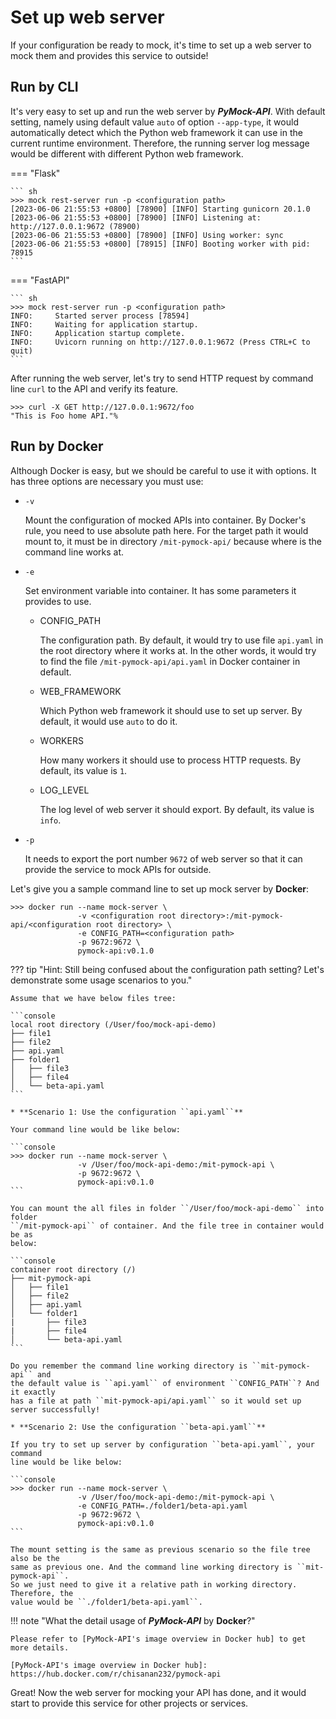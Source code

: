 # Set up web server

If your configuration be ready to mock, it's time to set up a web server to mock them and provides this service to outside!

## Run by CLI

It's very easy to set up and run the web server by **_PyMock-API_**. With default setting, namely using default value ``auto``
of option ``--app-type``, it would automatically detect which the Python web framework it can use in the current runtime
environment. Therefore, the running server log message would be different with different Python web framework.

=== "Flask"

    ``` sh
    >>> mock rest-server run -p <configuration path>
    [2023-06-06 21:55:53 +0800] [78900] [INFO] Starting gunicorn 20.1.0
    [2023-06-06 21:55:53 +0800] [78900] [INFO] Listening at: http://127.0.0.1:9672 (78900)
    [2023-06-06 21:55:53 +0800] [78900] [INFO] Using worker: sync
    [2023-06-06 21:55:53 +0800] [78915] [INFO] Booting worker with pid: 78915
    ```

=== "FastAPI"

    ``` sh
    >>> mock rest-server run -p <configuration path>
    INFO:     Started server process [78594]
    INFO:     Waiting for application startup.
    INFO:     Application startup complete.
    INFO:     Uvicorn running on http://127.0.0.1:9672 (Press CTRL+C to quit)
    ```

After running the web server, let's try to send HTTP request by command line ``curl`` to the API and verify its feature.

```shell
>>> curl -X GET http://127.0.0.1:9672/foo
"This is Foo home API."%
```

## Run by Docker

Although Docker is easy, but we should be careful to use it with options. It has three options are necessary you must use:

* ``-v``

    Mount the configuration of mocked APIs into container. By Docker's rule, you need to use absolute path here. For the
    target path it would mount to, it must be in directory ``/mit-pymock-api/`` because where is the command line works 
    at.

* ``-e``

    Set environment variable into container. It has some parameters it provides to use.

    * CONFIG_PATH

        The configuration path. By default, it would try to use file ``api.yaml`` in the root directory where it works at.
        In the other words, it would try to find the file ``/mit-pymock-api/api.yaml`` in Docker container in default.
    
    * WEB_FRAMEWORK

        Which Python web framework it should use to set up server. By default, it would use ``auto`` to do it.
    
    * WORKERS

        How many workers it should use to process HTTP requests. By default, its value is ``1``.
    
    * LOG_LEVEL

        The log level of web server it should export. By default, its value is ``info``.

* ``-p``

    It needs to export the port number ``9672`` of web server so that it can provide the service to mock APIs for outside.

Let's give you a sample command line to set up mock server by **Docker**:

```console
>>> docker run --name mock-server \
               -v <configuration root directory>:/mit-pymock-api/<configuration root directory> \
               -e CONFIG_PATH=<configuration path>
               -p 9672:9672 \
               pymock-api:v0.1.0
```

??? tip "Hint: Still being confused about the configuration path setting? Let's demonstrate some usage scenarios to you."
    
    Assume that we have below files tree:
    
    ```console
    local root directory (/User/foo/mock-api-demo)
    ├── file1
    ├── file2
    ├── api.yaml
    ├── folder1
    │   ├── file3
    │   ├── file4
    │   └── beta-api.yaml
    ```

    * **Scenario 1: Use the configuration ``api.yaml``**

    Your command line would be like below:
    
    ```console
    >>> docker run --name mock-server \
                   -v /User/foo/mock-api-demo:/mit-pymock-api \
                   -p 9672:9672 \
                   pymock-api:v0.1.0
    ```
    
    You can mount the all files in folder ``/User/foo/mock-api-demo`` into folder
    ``/mit-pymock-api`` of container. And the file tree in container would be as
    below:
    
    ```console
    container root directory (/)
    ├── mit-pymock-api
    │   ├── file1
    │   ├── file2
    │   ├── api.yaml
    │   └── folder1
    |       ├── file3
    |       ├── file4
    │       └── beta-api.yaml
    ```
    
    Do you remember the command line working directory is ``mit-pymock-api`` and
    the default value is ``api.yaml`` of environment ``CONFIG_PATH``? And it exactly
    has a file at path ``mit-pymock-api/api.yaml`` so it would set up server successfully!

    * **Scenario 2: Use the configuration ``beta-api.yaml``**

    If you try to set up server by configuration ``beta-api.yaml``, your command
    line would be like below:
    
    ```console
    >>> docker run --name mock-server \
                   -v /User/foo/mock-api-demo:/mit-pymock-api \
                   -e CONFIG_PATH=./folder1/beta-api.yaml
                   -p 9672:9672 \
                   pymock-api:v0.1.0
    ```
    
    The mount setting is the same as previous scenario so the file tree also be the
    same as previous one. And the command line working directory is ``mit-pymock-api``.
    So we just need to give it a relative path in working directory. Therefore, the
    value would be ``./folder1/beta-api.yaml``.

!!! note "What the detail usage of **_PyMock-API_** by **Docker**?"

    Please refer to [PyMock-API's image overview in Docker hub] to get more details.

    [PyMock-API's image overview in Docker hub]: https://hub.docker.com/r/chisanan232/pymock-api

Great! Now the web server for mocking your API has done, and it would start to provide this service for other projects or
services.

